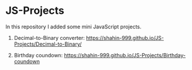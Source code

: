 # JS-Projects
In this repository I added some mini JavaScript projects.

1. Decimal-to-Binary converter: https://shahin-999.github.io/JS-Projects/Decimal-to-Binary/ 

2. Birthday coundown: https://shahin-999.github.io/JS-Projects/Birthday-coundown